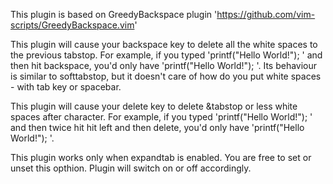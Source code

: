 This plugin is based on GreedyBackspace plugin
'https://github.com/vim-scripts/GreedyBackspace.vim'

This plugin will cause your backspace key to delete all the white spaces to the
previous tabstop.
For example, if you typed 'printf("Hello World!");     ' and then hit
backspace, you'd only have 'printf("Hello World!"); '.
Its behaviour is similar to softtabstop, but it doesn't care of how do you put
white spaces - with tab key or spacebar.

This plugin will cause your delete key to delete &tabstop or less white spaces
after character.
For example, if you typed 'printf("Hello World!");     ' and then twice hit hit
left and then delete, you'd only have 'printf("Hello World!");   '.

This plugin works only when expandtab is enabled. You are free to set or unset
this opthion.
Plugin will switch on or off accordingly.
